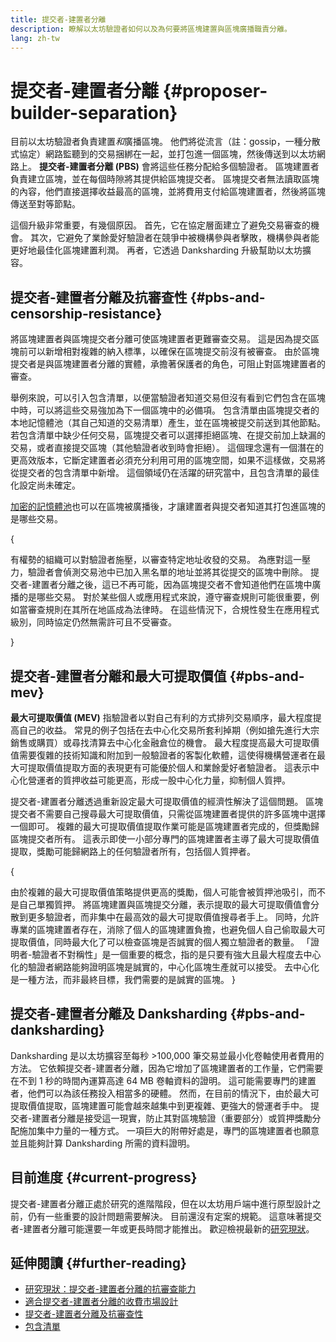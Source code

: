 ```yaml
---
title: 提交者-建置者分離
description: 瞭解以太坊驗證者如何以及為何要將區塊建置與區塊廣播職責分離。
lang: zh-tw
---
```


# 提交者-建置者分離 \{#proposer-builder-separation}

目前以太坊驗證者負責建置*和*廣播區塊。 他們將從流言（註：gossip，一種分散式協定）網路監聽到的交易捆綁在一起，並打包進一個區塊，然後傳送到以太坊網路上。 **提交者-建置者分離 (PBS)** 會將這些任務分配給多個驗證者。 區塊建置者負責建立區塊，並在每個時隙將其提供給區塊提交者。 區塊提交者無法讀取區塊的內容，他們直接選擇收益最高的區塊，並將費用支付給區塊建置者，然後將區塊傳送至對等節點。

這個升級非常重要，有幾個原因。 首先，它在協定層面建立了避免交易審查的機會。 其次，它避免了業餘愛好驗證者在競爭中被機構參與者擊敗，機構參與者能更好地最佳化區塊建置利潤。 再者，它透過 Danksharding 升級幫助以太坊擴容。

## 提交者-建置者分離及抗審查性 \{#pbs-and-censorship-resistance}

將區塊建置者與區塊提交者分離可使區塊建置者更難審查交易。 這是因為提交區塊前可以新增相對複雜的納入標準，以確保在區塊提交前沒有被審查。 由於區塊提交者是與區塊建置者分離的實體，承擔著保護者的角色，可阻止對區塊建置者的審查。

舉例來說，可以引入包含清單，以便當驗證者知道交易但沒有看到它們包含在區塊中時，可以將這些交易強加為下一個區塊中的必備項。 包含清單由區塊提交者的本地記憶體池（其自己知道的交易清單）產生，並在區塊被提交前送到其他節點。 若包含清單中缺少任何交易，區塊提交者可以選擇拒絕區塊、在提交前加上缺漏的交易，或者直接提交區塊（其他驗證者收到時會拒絕）。 這個理念還有一個潛在的更高效版本，它斷定建置者必須充分利用可用的區塊空間，如果不這樣做，交易將從提交者的包含清單中新增。 這個領域仍在活躍的研究當中，且包含清單的最佳化設定尚未確定。

[加密的記憶體池](https://www.youtube.com/watch?v=fHDjgFcha0M&list=PLpktWkixc1gUqkyc1-iE6TT0RWQTBJELe&index=3)也可以在區塊被廣播後，才讓建置者與提交者知道其打包進區塊的是哪些交易。

{
<ExpandableCard title="提交者-建置者分離解決了什麼類型的審查問題？" eventCategory="/roadmap/pbs" eventName="clicked what kinds of censorship does PBS solve?">

有權勢的組織可以對驗證者施壓，以審查特定地址收發的交易。 為應對這一壓力，驗證者會偵測交易池中已加入黑名單的地址並將其從提交的區塊中刪除。 提交者-建置者分離之後，這已不再可能，因為區塊提交者不會知道他們在區塊中廣播的是哪些交易。 對於某些個人或應用程式來說，遵守審查規則可能很重要，例如當審查規則在其所在地區成為法律時。 在這些情況下，合規性發生在應用程式級別，同時協定仍然無需許可且不受審查。

</ExpandableCard>
}

## 提交者-建置者分離和最大可提取價值 \{#pbs-and-mev}

**最大可提取價值 (MEV)** 指驗證者以對自己有利的方式排列交易順序，最大程度提高自己的收益。 常見的例子包括在去中心化交易所套利掉期（例如搶先進行大宗銷售或購買）或尋找清算去中心化金融倉位的機會。 最大程度提高最大可提取價值需要復雜的技術知識和附加到一般驗證者的客製化軟體，這使得機構營運者在最大可提取價值提取方面的表現更有可能優於個人和業餘愛好者驗證者。 這表示中心化營運者的質押收益可能更高，形成一股中心化力量，抑制個人質押。

提交者-建置者分離透過重新設定最大可提取價值的經濟性解決了這個問題。 區塊提交者不需要自己搜尋最大可提取價值，只需從區塊建置者提供的許多區塊中選擇一個即可。 複雜的最大可提取價值提取作業可能是區塊建置者完成的，但獎勵歸區塊提交者所有。 這表示即使一小部分專門的區塊建置者主導了最大可提取價值提取，獎勵可能歸網路上的任何驗證者所有，包括個人質押者。

{
<ExpandableCard title="為什麼中心化區塊建置沒問題？" eventCategory="/roadmap/pbs" eventName="clicked why is it OK to centralize block building?">

由於複雜的最大可提取價值策略提供更高的獎勵，個人可能會被質押池吸引，而不是自己單獨質押。 將區塊建置與區塊提交分離，表示提取的最大可提取價值會分散到更多驗證者，而非集中在最高效的最大可提取價值搜尋者手上。 同時，允許專業的區塊建置者存在，消除了個人的區塊建置負擔，也避免個人自己偷取最大可提取價值，同時最大化了可以檢查區塊是否誠實的個人獨立驗證者的數量。 「證明者-驗證者不對稱性」是一個重要的概念，指的是只要有強大且最大程度去中心化的驗證者網路能夠證明區塊是誠實的，中心化區塊生產就可以接受。 去中心化是一種方法，而非最終目標，我們需要的是誠實的區塊。
</ExpandableCard>
}

## 提交者-建置者分離及 Danksharding \{#pbs-and-danksharding}

Danksharding 是以太坊擴容至每秒 >100,000 筆交易並最小化卷軸使用者費用的方法。 它依賴提交者-建置者分離，因為它增加了區塊建置者的工作量，它們需要在不到 1 秒的時間內運算高達 64 MB 卷軸資料的證明。 這可能需要專門的建置者，他們可以為該任務投入相當多的硬體。 然而，在目前的情況下，由於最大可提取價值提取，區塊建置可能會越來越集中到更複雜、更強大的營運者手中。 提交者-建置者分離是接受這一現實，防止其對區塊驗證（重要部分）或質押獎勵分配施加集中力量的一種方式。 一項巨大的附帶好處是，專門的區塊建置者也願意並且能夠計算 Danksharding 所需的資料證明。

## 目前進度 \{#current-progress}

提交者-建置者分離正處於研究的進階階段，但在以太坊用戶端中進行原型設計之前，仍有一些重要的設計問題需要解決。 目前還沒有定案的規範。 這意味著提交者-建置者分離可能還要一年或更長時間才能推出。 歡迎檢視最新的[研究現狀](https://notes.ethereum.org/@vbuterin/pbs_censorship_resistance)。

## 延伸閱讀 \{#further-reading}

- [研究現狀：提交者-建置者分離的抗審查能力](https://notes.ethereum.org/@vbuterin/pbs_censorship_resistance)
- [適合提交者-建置者分離的收費市場設計](https://ethresear.ch/t/proposer-block-builder-separation-friendly-fee-market-designs/9725)
- [提交者-建置者分離及抗審查性](https://notes.ethereum.org/@fradamt/H1TsYRfJc#Secondary-auctions)
- [包含清單](https://notes.ethereum.org/@fradamt/H1ZqdtrBF)
